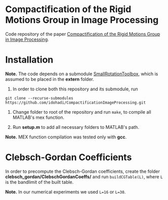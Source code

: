 # Compactification of the Rigid Motions Group in Image Processing

Code repository of the paper [Compactification of the Rigid Motions Group in Image Processing](https://arxiv.org/abs/2106.13505).

# Installation

**Note.** The code depends on a submodule [SmallRotationToolbox](https://github.com/idohadi/SmallRotationToolbox), which is assumed to be placed in the __extern__ folder. 

1. In order to clone both this repository and its submodule, run 
```
git clone --recurse-submodules https://github.com/idohadi/CompactificationImageProcessing.git
```
    
1. Change folder to root of the repository and run `make`, to compile all MATLAB's mex function.

1. Run __setup.m__ to add all necessary folders to MATLAB's path.

**Note.** MEX function compilation was tested only with __gcc__.

# Clebsch-Gordan Coefficients
In order to precompute the Clebsch-Gordan coefficients, create the folder __clebsch_gordan/ClebschGordanCoeffs/__ and run `buildCGTable(L)`, where `L` is the bandlimit of the built table.

**Note.** In our numerical experiments we used `L=16` or `L=30`.
